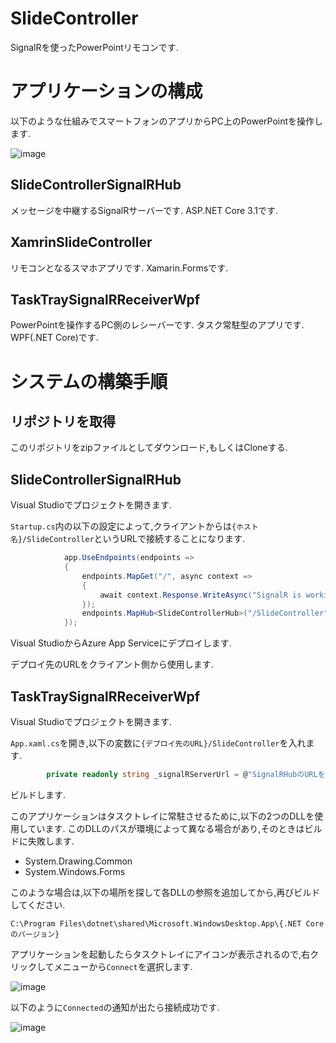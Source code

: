 # SlideController
SignalRを使ったPowerPointリモコンです.

# アプリケーションの構成

以下のような仕組みでスマートフォンのアプリからPC上のPowerPointを操作します.

![image](https://user-images.githubusercontent.com/43431002/74585642-159de180-5022-11ea-86b4-c15768a7081b.png)

## SlideControllerSignalRHub
メッセージを中継するSignalRサーバーです.
ASP.NET Core 3.1です.

## XamrinSlideController
リモコンとなるスマホアプリです.
Xamarin.Formsです.

## TaskTraySignalRReceiverWpf
PowerPointを操作するPC側のレシーバーです.
タスク常駐型のアプリです.
WPF(.NET Core)です.

# システムの構築手順

## リポジトリを取得
このリポジトリをzipファイルとしてダウンロード,もしくはCloneする.

## SlideControllerSignalRHub
Visual Studioでプロジェクトを開きます.

`Startup.cs`内の以下の設定によって,クライアントからは`{ホスト名}/SlideController`というURLで接続することになります.

```cs
            app.UseEndpoints(endpoints =>
            {
                endpoints.MapGet("/", async context =>
                {
                    await context.Response.WriteAsync("SignalR is working.");
                });
                endpoints.MapHub<SlideControllerHub>("/SlideController");
            });
```

Visual StudioからAzure App Serviceにデプロイします.

デプロイ先のURLをクライアント側から使用します.

## TaskTraySignalRReceiverWpf
Visual Studioでプロジェクトを開きます.

`App.xaml.cs`を開き,以下の変数に`{デプロイ先のURL}/SlideController`を入れます.

```cs
        private readonly string _signalRServerUrl = @"SignalRHubのURLをここに";
```

ビルドします.

このアプリケーションはタスクトレイに常駐させるために,以下の2つのDLLを使用しています.
このDLLのパスが環境によって異なる場合があり,そのときはビルドに失敗します.

- System.Drawing.Common
- System.Windows.Forms


このような場合は,以下の場所を探して各DLLの参照を追加してから,再びビルドしてください.

`C:\Program Files\dotnet\shared\Microsoft.WindowsDesktop.App\{.NET Coreのバージョン}`


アプリケーションを起動したらタスクトレイにアイコンが表示されるので,右クリックしてメニューから`Connect`を選択します.

![image](https://user-images.githubusercontent.com/43431002/74586767-4e43b800-502e-11ea-9b3d-f66de4edc9a1.png)

以下のように`Connected`の通知が出たら接続成功です.

![image](https://user-images.githubusercontent.com/43431002/74586956-69afc280-5030-11ea-89ee-54b47cc2e4c8.png)


